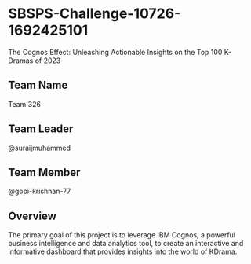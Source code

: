 
# SBSPS-Challenge-10726-1692425101

The Cognos Effect: Unleashing Actionable Insights on the Top 100 K-Dramas of 2023



## Team Name
Team 326
## Team Leader
@suraijmuhammed
## Team Member
@gopi-krishnan-77
## Overview
The primary goal of this project is to leverage IBM Cognos, a powerful business intelligence and data analytics tool, to create an interactive and informative dashboard that provides insights into the world of KDrama.
